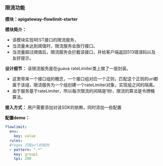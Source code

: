 ### 限流功能
**模块：apigateway-flowlimit-starter**

**模块简介：**
- 该模块实现REST接口的限流服务，
- 当流量未达到阈值时，限流服务会放行接口。
- 当流量超过阈值后，限流服务会拦截该接口，并给客户端返回513错误码以及友好提示。

**设计细节：**
该限流服务是在guava rateLimiter类上做了一层封装。
- 这里带来一个接口组的概念，一个接口组对应一个正则，匹配这个正则的uri都属于该组，限流服务为一个组创建一个rateLimiter对象，实现组之间的隔离。
- 由于服务基于rateLimiter，所以每次限流的间隔是1秒，限流的算法是令牌桶算法。

**接入方式：**
用户需要添加对该SDK的依赖，同时添加一些配置

**配置demo：** 
```yaml
flowlimit:
  env:
    key: value
  rules:
  #regex 匹配url的规则
  - pattern: ".*"
    key: group1
    tps: 200
```

